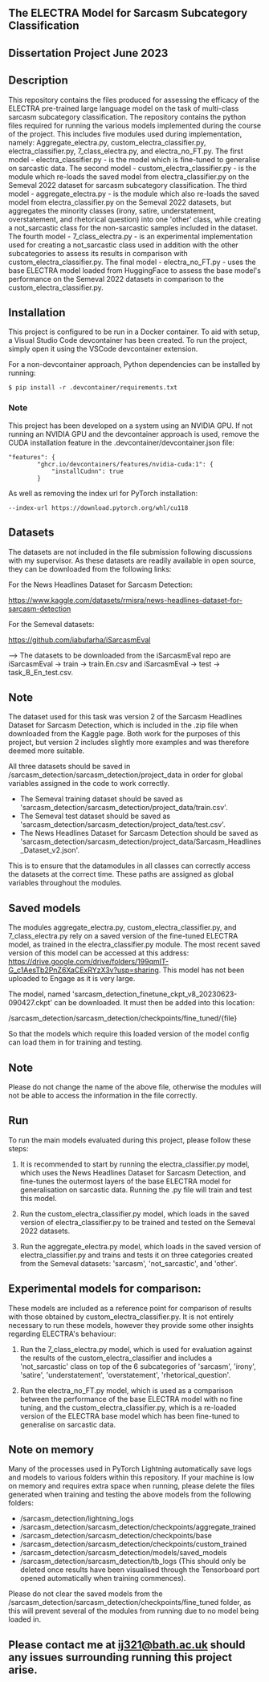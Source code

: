 ## The ELECTRA Model for Sarcasm Subcategory Classification
## Dissertation Project June 2023

## Description

This repository contains the files produced for assessing the efficacy of the ELECTRA pre-trained large language model on the task of multi-class sarcasm subcategory classification. The repository contains the python files required for running the various models implemented during the course of the project. This includes five modules used during implementation, namely: Aggregate_electra.py, custom_electra_classifier.py, electra_classifier.py, 7_class_electra.py, and electra_no_FT.py. The first model - electra_classifier.py - is the model which is fine-tuned to generalise on sarcastic data. The second model - custom_electra_classifier.py - is the module which re-loads the saved model from electra_classifier.py on the Semeval 2022 dataset for sarcasm subcategory classification. The third model - aggregate_electra.py - is the module which also re-loads the saved model from electra_classifier.py on the Semeval 2022 datasets, but aggregates the minority classes (irony, satire, understatement, overstatement, and rhetorical question) into one 'other' class, while creating a not_sarcastic class for the non-sarcastic samples included in the dataset. The fourth model - 7_class_electra.py - is an experimental implementation used for creating a not_sarcastic class used in addition with the other subcategories to assess its results in comparison with custom_electra_classifier.py. The final model - electra_no_FT.py - uses the base ELECTRA model loaded from HuggingFace to assess the base model's performance on the Semeval 2022 datasets in comparison to the custom_electra_classifier.py. 

## Installation 

This project is configured to be run in a Docker container. To aid with setup, a Visual Studio Code devcontainer has been created. To run the project, simply open it using the VSCode devcontainer extension. 

For a non-devcontainer approach, Python dependencies can be installed by running:

```
$ pip install -r .devcontainer/requirements.txt
```

### Note 

This project has been developed on a system using an NVIDIA GPU. If not running an NVIDIA GPU and the devcontainer approach is used, remove the CUDA installation feature in the .devcontainer/devcontainer.json file:

```
"features": {
		"ghcr.io/devcontainers/features/nvidia-cuda:1": {
			"installCudnn": true
		}
```

As well as removing the index url for PyTorch installation:

```
--index-url https://download.pytorch.org/whl/cu118
```

## Datasets

The datasets are not included in the file submission following discussions with my supervisor. As these datasets are readily available in open source, they can be downloaded from the following links:

For the News Headlines Dataset for Sarcasm Detection:

https://www.kaggle.com/datasets/rmisra/news-headlines-dataset-for-sarcasm-detection 

For the Semeval datasets:

https://github.com/iabufarha/iSarcasmEval 

--> The datasets to be downloaded from the iSarcasmEval repo are iSarcasmEval -> train -> train.En.csv and iSarcasmEval -> test -> task_B_En_test.csv. 

## Note

The dataset used for this task was version 2 of the Sarcasm Headlines Dataset for Sarcasm Detection, which is included in the .zip file when downloaded from the Kaggle page. Both work for the purposes of this project, but version 2 includes slightly more examples and was therefore deemed more suitable.

All three datasets should be saved in /sarcasm_detection/sarcasm_detection/project_data in order for global variables assigned in the code to work correctly.

- The Semeval training dataset should be saved as 'sarcasm_detection/sarcasm_detection/project_data/train.csv'.
- The Semeval test dataset should be saved as 'sarcasm_detection/sarcasm_detection/project_data/test.csv'.
- The News Headlines Dataset for Sarcasm Detection should be saved as 'sarcasm_detection/sarcasm_detection/project_data/Sarcasm_Headlines_Dataset_v2.json'.

This is to ensure that the datamodules in all classes can correctly access the datasets at the correct time. These paths are assigned as global variables throughout the modules.

## Saved models

The modules aggregate_electra.py, custom_electra_classifier.py, and 7_class_electra.py rely on a saved version of the fine-tuned ELECTRA model, as trained in the electra_classifier.py module. The most recent saved version of this model can be accessed at this address: https://drive.google.com/drive/folders/199qmIT-G_c1AesTb2PnZ6XaCExRYzX3v?usp=sharing. This model has not been uploaded to Engage as it is very large.

The model, named 'sarcasm_detection_finetune_ckpt_v8_20230623-090427.ckpt' can be downloaded. It must then be added into this location:

/sarcasm_detection/sarcasm_detection/checkpoints/fine_tuned/{file} 

So that the models which require this loaded version of the model config can load them in for training and testing.

## Note

Please do not change the name of the above file, otherwise the modules will not be able to access the information in the file correctly.

## Run

To run the main models evaluated during this project, please follow these steps:

1. It is recommended to start by running the electra_classifier.py model, which uses the News Headlines Dataset for Sarcasm Detection, and fine-tunes the outermost layers of the base ELECTRA model for generalisation on sarcastic data. Running the .py file will train and test this model.

2. Run the custom_electra_classifier.py model, which loads in the saved version of electra_classifier.py to be trained and tested on the Semeval 2022 datasets.

3. Run the aggregate_electra.py model, which loads in the saved version of electra_classifier.py and trains and tests it on three categories created from the Semeval datasets: 'sarcasm', 'not_sarcastic', and 'other'.

## Experimental models for comparison:

These models are included as a reference point for comparison of results with those obtained by custom_electra_classifier.py. It is not entirely necessary to run these models, however they provide some other insights regarding ELECTRA's behaviour:

1. Run the 7_class_electra.py model, which is used for evaluation against the results of the custom_electra_classifier and includes a 'not_sarcastic' class on top of the 6 subcategories of 'sarcasm', 'irony', 'satire', 'understatement', 'overstatement', 'rhetorical_question'. 

2. Run the electra_no_FT.py model, which is used as a comparison between the performance of the base ELECTRA model with no fine tuning, and the custom_electra_classifier.py, which is a re-loaded version of the ELECTRA base model which has been fine-tuned to generalise on sarcastic data. 

## Note on memory

Many of the processes used in PyTorch Lightning automatically save logs and models to various folders within this repository. If your machine is low on memory and requires extra space when running, please delete the files generated when training and testing the above models from the following folders:

- /sarcasm_detection/lightning_logs
- /sarcasm_detection/sarcasm_detection/checkpoints/aggregate_trained
- /sarcasm_detection/sarcasm_detection/checkpoints/base
- /sarcasm_detection/sarcasm_detection/checkpoints/custom_trained
- /sarcasm_detection/sarcasm_detection/models/saved_models
- /sarcasm_detection/sarcasm_detection/tb_logs (This should only be deleted once results have been visualised through the Tensorboard port opened automatically when training commences).

Please do not clear the saved models from the /sarcasm_detection/sarcasm_detection/checkpoints/fine_tuned folder, as this will prevent several of the modules from running due to no model being loaded in. 

## Please contact me at ij321@bath.ac.uk should any issues surrounding running this project arise. 